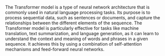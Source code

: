 The Transformer model is a type of neural network architecture that is commonly used in natural language processing tasks. Its purpose is to process sequential data, such as sentences or documents, and capture the relationships between the different elements of the sequence. The Transformer model is particularly effective for tasks like machine translation, text summarization, and language generation, as it can learn to understand the context and meaning of words and phrases in a given sequence. It achieves this by using a combination of self-attention mechanisms and feed-forward neural networks.